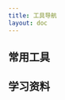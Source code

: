 ```yaml
---
title: 工具导航
layout: doc
---
```


<script setup>
import Nav from './.vitepress/theme/components/nav.vue'

const tools1 = [
  {
    title: '开发者武器库',
    desc: '涵盖多种工具',
    url: 'https://devtool.tech/'
  }, {
    title: 'excalidraw',
    desc: '在线手绘风流程图绘制',
    url: 'https://excalidraw.com/'
  }, {
    title: '文叔叔',
    desc: '在线快速分享文件',
    url: 'https://www.wenshushu.cn/'
  }, 

]
const tools2 = [
  {
    title: 'MDN Web Docs',
    desc: '由 Mozilla 维护的开发者文档平台，专注于 Web 技术相关的文档和资源',
    url: 'https://developer.mozilla.org/zh-CN/'
  }, {
    title: '菜鸟教程',
    desc: '学的不仅是技术，更是梦想！',
    url: 'https://www.runoob.com/'
  }, {
    title: '',
    desc: '',
    url: ''
  }, 

]
</script>

## 常用工具

<Nav :tools="tools1"/>

## 学习资料

<Nav :tools="tools2"/>

